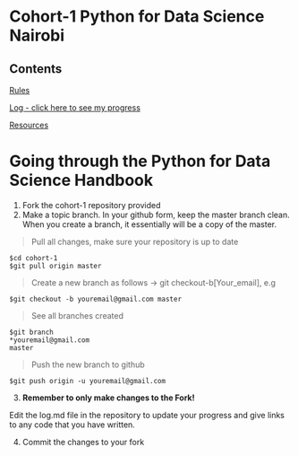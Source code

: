 # Cohort-1 Python for Data Science Nairobi

## Contents

[Rules](https://github.com/Python-4-DS/Cohort-1/blob/master/rules.md)

[Log - click here to see my progress](https://github.com/Python-4-DS/Cohort-1/blob/master/log.md)

[Resources](https://github.com/Python-4-DS/Cohort-1/blob/master/resources.md)



# Going through the Python for Data Science Handbook

1. Fork the cohort-1 repository provided
2. Make a topic branch. In your github form, keep the master branch clean. When you create a branch, it essentially will be a copy of the master.

> Pull all changes, make sure your repository is up to date

```
$cd cohort-1
$git pull origin master
```
> Create a new branch as follows -> git checkout-b[Your_email], e.g

```
$git checkout -b youremail@gmail.com master
```

> See all branches created

```
$git branch
*youremail@gmail.com
master
```
> Push the new branch to github

```
$git push origin -u youremail@gmail.com
```

3. **Remember to only make changes to the Fork!**

Edit the log.md file in the repository to update your progress and give links to any code that you have written.

4. Commit the changes to your fork


